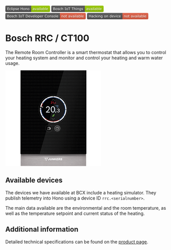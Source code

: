 ![Available in Eclipse Hono](images/shields/Eclipse_Hono-available.png)
![Available in Bosch IoT Things](images/shields/Bosch_IoT_Things-available.png)
![Available in Bosch IoT Developer Console](images/shields/Bosch_IoT_Developer_Console-not_available.png)
![You cannot work directly on this device](images/shields/Hacking_on_device-not_available.png)

# Bosch RRC / CT100

The Remote Room Controller is a smart thermostat that allows you to control your heating system and monitor and control your heating and warm water usage.

![](images/Bosch_RRC.png)
	
## Available devices

The devices we have available at BCX include a heating simulator. They publish telemetry into Hono using a device ID  `rrc.<serialnumber>`.

The main data available are the environmental and the room temperature, as well as the temperature setpoint and current status of the heating.

## Additional information

Detailed technical specifications can be found on the [product page](https://www.junkers.com/endkunde/produkte/produktinformation/produktkatalog_61184).